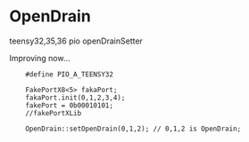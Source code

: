 # OpenDrain
teensy32,35,36 pio openDrainSetter

Improving now...

```cpp:example 
    #define PIO_A_TEENSY32
 
    FakePortX8<5> fakaPort; 
    fakaPort.init(0,1,2,3,4); 
    fakePort = 0b00010101;
    //fakePortXLib
   
    OpenDrain::setOpenDrain(0,1,2); // 0,1,2 is OpenDrain;
```
